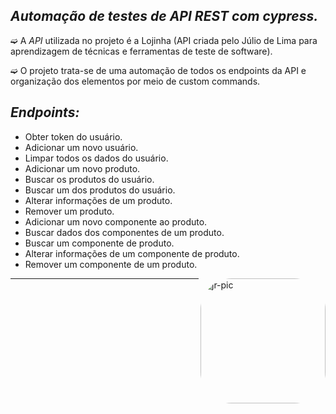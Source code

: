 ## _Automação de testes de API REST com cypress._

➫ A _API_ utilizada no projeto é a Lojinha (API criada pelo Júlio de Lima para aprendizagem de técnicas e ferramentas de teste de software). 

➫ O projeto trata-se de uma automação de todos os endpoints da API e organização dos elementos por meio de custom commands.

 ## _Endpoints:_

* Obter token do usuário.
* Adicionar um novo usuário.
* Limpar todos os dados do usuário.
* Adicionar um novo produto.
* Buscar os produtos do usuário.
* Buscar um dos produtos do usuário.
* Alterar informações de um produto.
* Remover um produto.
* Adicionar um novo componente ao produto.
* Buscar dados dos componentes de um produto.
* Buscar um componente de produto.
* Alterar informações de um componente de produto.
* Remover um componente de um produto.
  
<img align="right" alt="jr-pic" height="200" style="border-radius:50px;" src="https://user-images.githubusercontent.com/110427773/194069922-0be25680-1468-4d28-8b93-3777447d2b04.PNG">

***

 
